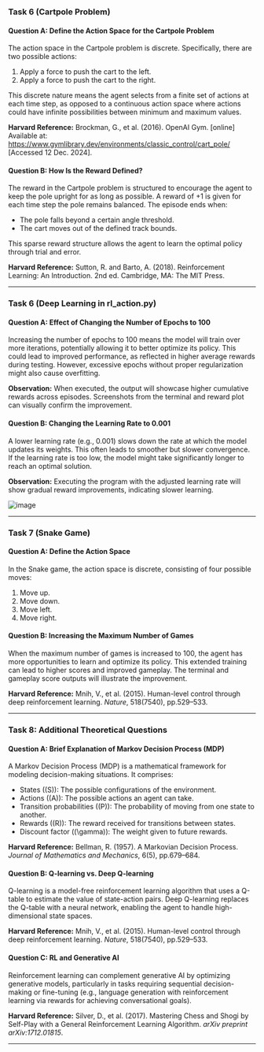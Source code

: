 ### Task 6 (Cartpole Problem)
#### Question A: Define the Action Space for the Cartpole Problem
The action space in the Cartpole problem is discrete. Specifically, there are two possible actions:
1. Apply a force to push the cart to the left.
2. Apply a force to push the cart to the right.

This discrete nature means the agent selects from a finite set of actions at each time step, as opposed to a continuous action space where actions could have infinite possibilities between minimum and maximum values.

**Harvard Reference:**
Brockman, G., et al. (2016). OpenAI Gym. [online] Available at: <https://www.gymlibrary.dev/environments/classic_control/cart_pole/> [Accessed 12 Dec. 2024].

#### Question B: How Is the Reward Defined?
The reward in the Cartpole problem is structured to encourage the agent to keep the pole upright for as long as possible. A reward of +1 is given for each time step the pole remains balanced. The episode ends when:
- The pole falls beyond a certain angle threshold.
- The cart moves out of the defined track bounds.

This sparse reward structure allows the agent to learn the optimal policy through trial and error.

**Harvard Reference:**
Sutton, R. and Barto, A. (2018). Reinforcement Learning: An Introduction. 2nd ed. Cambridge, MA: The MIT Press.

---

### Task 6 (Deep Learning in rl_action.py)
#### Question A: Effect of Changing the Number of Epochs to 100
Increasing the number of epochs to 100 means the model will train over more iterations, potentially allowing it to better optimize its policy. This could lead to improved performance, as reflected in higher average rewards during testing. However, excessive epochs without proper regularization might also cause overfitting.

**Observation:**
When executed, the output will showcase higher cumulative rewards across episodes. Screenshots from the terminal and reward plot can visually confirm the improvement.

#### Question B: Changing the Learning Rate to 0.001
A lower learning rate (e.g., 0.001) slows down the rate at which the model updates its weights. This often leads to smoother but slower convergence. If the learning rate is too low, the model might take significantly longer to reach an optimal solution.

**Observation:**
Executing the program with the adjusted learning rate will show gradual reward improvements, indicating slower learning.

![image](https://github.com/user-attachments/assets/814fac35-4cf6-4575-8d2c-bbf36faaa726)

---

### Task 7 (Snake Game)
#### Question A: Define the Action Space
In the Snake game, the action space is discrete, consisting of four possible moves:
1. Move up.
2. Move down.
3. Move left.
4. Move right.

#### Question B: Increasing the Maximum Number of Games
When the maximum number of games is increased to 100, the agent has more opportunities to learn and optimize its policy. This extended training can lead to higher scores and improved gameplay. The terminal and gameplay score outputs will illustrate the improvement.

**Harvard Reference:**
Mnih, V., et al. (2015). Human-level control through deep reinforcement learning. *Nature*, 518(7540), pp.529–533.

---

### Task 8: Additional Theoretical Questions
#### Question A: Brief Explanation of Markov Decision Process (MDP)
A Markov Decision Process (MDP) is a mathematical framework for modeling decision-making situations. It comprises:
- States (\(S\)): The possible configurations of the environment.
- Actions (\(A\)): The possible actions an agent can take.
- Transition probabilities (\(P\)): The probability of moving from one state to another.
- Rewards (\(R\)): The reward received for transitions between states.
- Discount factor (\(\gamma\)): The weight given to future rewards.

**Harvard Reference:**
Bellman, R. (1957). A Markovian Decision Process. *Journal of Mathematics and Mechanics*, 6(5), pp.679–684.

#### Question B: Q-learning vs. Deep Q-learning
Q-learning is a model-free reinforcement learning algorithm that uses a Q-table to estimate the value of state-action pairs. Deep Q-learning replaces the Q-table with a neural network, enabling the agent to handle high-dimensional state spaces.

**Harvard Reference:**
Mnih, V., et al. (2015). Human-level control through deep reinforcement learning. *Nature*, 518(7540), pp.529–533.

#### Question C: RL and Generative AI
Reinforcement learning can complement generative AI by optimizing generative models, particularly in tasks requiring sequential decision-making or fine-tuning (e.g., language generation with reinforcement learning via rewards for achieving conversational goals).

**Harvard Reference:**
Silver, D., et al. (2017). Mastering Chess and Shogi by Self-Play with a General Reinforcement Learning Algorithm. *arXiv preprint arXiv:1712.01815*.

---
